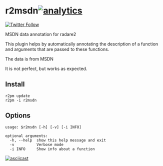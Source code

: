 # r2msdn[![analytics](http://www.google-analytics.com/collect?v=1&t=pageview&_s=1&dl=https%3A%2F%2Fgithub.com%2Fsecurisec%2Fr2msdn&tid=UA-113966566-3)]()
[![Twitter Follow](https://img.shields.io/twitter/follow/securisec.svg?style=social&label=Follow)]()

MSDN data annotation for radare2

This plugin helps by automatically annotating the description of a function and arguments that are passed to these functions. 

The data is from MSDN

It is not perfect, but works as expected. 

## Install
```commandline
r2pm update
r2pm -i r2msdn
```

## Options
```commandline
usage: $r2msdn [-h] [-v] [-i INFO]

optional arguments:
  -h, --help  show this help message and exit
  -v          Verbose mode
  -i INFO     Show info about a function
```

[![asciicast](https://asciinema.org/a/164908.png)](https://asciinema.org/a/164908)